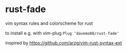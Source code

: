 # rust-fade
vim syntax rules and colorscheme for rust

to install e.g. with vim-plug
`Plug 'davemo88/rust-fade'`

inspired by https://github.com/arzg/vim-rust-syntax-ext
